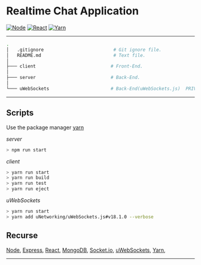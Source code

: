 # Realtime Chat Application
[![Node](https://img.shields.io/badge/node--lts-v14.15.0-brightgreen)]()
[![React](https://img.shields.io/badge/react-%5E17.0.1-informational)]()
[![Yarn](https://img.shields.io/badge/yarn-1.22.5-violet)]()

<hr />

```sh
.
│   .gitignore                          # Git ignore file.
│   README.md                           # Text file.
│
├─── client                            # Front-End.
│
├─── server                            # Back-End.
│
└─── uWebSockets                       # Back-End(uWebSockets.js)  PRIVATE.
```

<hr />

## Scripts
Use the package manager [yarn](https://yarnpkg.com/)<br />

<i>server</i>

```sh
> npm run start 
```

<i>client</i>

```sh
> yarn run start
> yarn run build
> yarn run test
> yarn run eject
```

<i>uWebSockets</i>

```sh
> yarn run start
> yarn add uNetworking/uWebSockets.js#v18.1.0 --verbose
```

## Recurse
[Node](https://nodejs.org/),
[Express](https://expressjs.com/),
[React](https://reactjs.org/),
[MongoDB](https://www.mongodb.com/),
[Socket.io](https://socket.io/),
[uWebSockets](https://github.com/uNetworking/uWebSockets.js?files=1),
[Yarn](https://yarnpkg.com/),
<hr />

